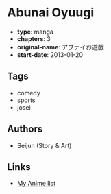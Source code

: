 # Abunai Oyuugi

-   **type**: manga
-   **chapters**: 3
-   **original-name**: アブナイお遊戯
-   **start-date**: 2013-01-20

## Tags

-   comedy
-   sports
-   josei

## Authors

-   Seijun (Story & Art)

## Links

-   [My Anime list](https://myanimelist.net/manga/60621/Abunai_Oyuugi)
